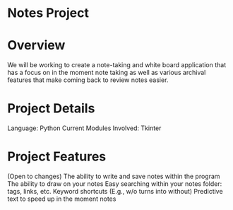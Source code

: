 # Notes Project
# Overview
We will be working to create a note-taking and white board application
that has a focus on in the moment note taking as well as various archival
features that make coming back to review notes easier.
# Project Details
Language: Python
Current Modules Involved: Tkinter
# Project Features
(Open to changes)
The ability to write and save notes within the program
The ability to draw on your notes
Easy searching within your notes folder: tags, links, etc.
Keyword shortcuts (E.g., w/o turns into without)
Predictive text to speed up in the moment notes
